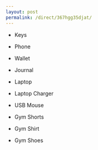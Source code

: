 ```yaml
---
layout: post
permalink: /direct/367hgg35djat/
---
```


- Keys
- Phone
- Wallet
- Journal

- Laptop
- Laptop Charger
- USB Mouse

- Gym Shorts
- Gym Shirt
- Gym Shoes
